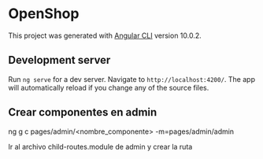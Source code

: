# OpenShop

This project was generated with [Angular CLI](https://github.com/angular/angular-cli) version 10.0.2.

## Development server

Run `ng serve` for a dev server. Navigate to `http://localhost:4200/`. The app will automatically reload if you change any of the source files.

## Crear componentes en admin

ng g c pages/admin/<nombre_componente> -m=pages/admin/admin

Ir al archivo child-routes.module de admin y crear la ruta


